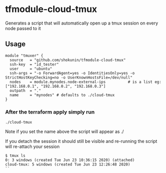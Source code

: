 # tfmodule-cloud-tmux

Generates a script that will automatically open up a tmux session on every node passed to it

## Usage

```
module "tmuxer" {
  source   = "github.com/shokunin/tfmodule-cloud-tmux"
  ssh-key  = "id_tester"
  user     = "ubuntu"
  ssh-args = "-o ForwardAgent=yes -o IdentitiesOnly=yes -o StrictHostKeyChecking=no -o UserKnownHostsFile=/dev/null"
  nodes    = module.mynodes.node-external-ips          # is a list eg: ["192.168.0.1", "192.168.0.2", "192.168.0.3"]
  outpath  = "."
  name     = "mynodes" # defaults to ./cloud-tmux
}    

```

### After the terraform apply simply run

```
./cloud-tmux
```

Note if you set the name above the script will appear as ./<name>


If you detach the session it should still be visible and re-running the script will re-attach your session

```
$ tmux ls
0: 3 windows (created Tue Jun 23 10:36:15 2020) (attached)
cloud-tmux: 5 windows (created Tue Jun 23 12:26:48 2020)
``

